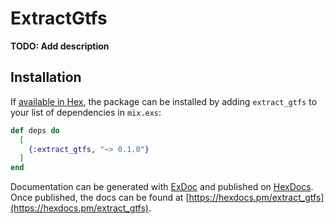 # ExtractGtfs

**TODO: Add description**

## Installation

If [available in Hex](https://hex.pm/docs/publish), the package can be installed
by adding `extract_gtfs` to your list of dependencies in `mix.exs`:

```elixir
def deps do
  [
    {:extract_gtfs, "~> 0.1.0"}
  ]
end
```

Documentation can be generated with [ExDoc](https://github.com/elixir-lang/ex_doc)
and published on [HexDocs](https://hexdocs.pm). Once published, the docs can
be found at [https://hexdocs.pm/extract_gtfs](https://hexdocs.pm/extract_gtfs).

